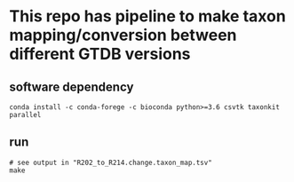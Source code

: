 # This repo has pipeline to make taxon mapping/conversion between different GTDB versions

## software dependency
```
conda install -c conda-forege -c bioconda python>=3.6 csvtk taxonkit parallel
```

## run
```
# see output in "R202_to_R214.change.taxon_map.tsv"
make
```
